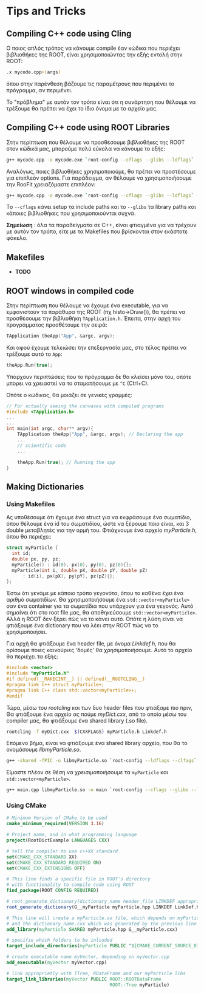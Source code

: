 # Tips and Tricks

## Compiling C++ code using Cling

Ο ποιος απλός τρόπος να κάνουμε compile έαν κώδικα που περιέχει βιβλιοθήκες της ROOT, είναι χρησιμοποιώντας την εξής εντολή στην ROOT:

``` bash
.x mycode.cpp+(args)
```
όπου στην παρένθεση βάζουμε τις παραμέτρους που περιμένει το πρόγραμμα, αν περιμένει.


Το "πρόβλημα" με αυτόν τον τρόπο είναι ότι η συνάρτηση που θέλουμε να τρέξουμε θα πρέπει να έχει το ίδιο όνομα με το αρχείο μας.






## Compiling C++ code using ROOT Libraries

Στην περίπτωση που θέλουμε να προσθέσουμε βιβλιοθήκες της ROOT στον κώδικά μας, μπορούμε πολύ εύκολα να κάνουμε το εξής:

``` bash
g++ mycode.cpp -o mycode.exe `root-config --cflags --glibs --ldflags`
```

Αναλόγως, ποιες βιβλιοθήκες χρησιμοποιούμε, θα πρέπει να προστέσουμε για επιπλεόν options. Για παράδειγμα, αν θέλουμε να χρησιμοποιήσουμε την RooFit χρειαζόμαστε επιπλέον:

``` bash
g++ mycode.cpp -o mycode.exe `root-config --cflags --glibs --ldflags` -lRooFit -lRooFitCore -lMinuit
```

Tο ```--cflags``` κάνει setup τα include paths και το ```--glibs``` τα library paths και κάποιες βιβλιοθήκες που χρησιμοποιούνται συχνά.


**Σημείωση** : όλα τα παραδείγματα σε C++, είναι φτιαγμένα για να τρέχουν με αυτόν τον τρόπο, είτε με τα Makefiles που βρίσκονται στον εκάστοτε φάκελο.


## Makefiles

* **TODO**

## ROOT windows in compiled code

Στην περίπτωση που θέλουμε να έχουμε ένα executable, για να εμφανιστούν τα παράθυρα της ROOT (πχ histo->Draw()), θα πρέπει να προσθέσουμε την βιβλιοθήκη ```TApplication.h```. Έπειτα, στην αρχή του προγράμματος προσθέτουμε την σειρά:

```cpp 
TApplication theApp("App", &argc, argv);
```

Και αφού έχουμε τελειώσει την επεξεργασία μας, στο τέλος πρέπει να τρέξουμε αυτό το ```App```:

```cpp 
theApp.Run(true);
```
Υπάρχουν περιπτώσεις που το πρόγραμμα δε θα κλείσει μόνο του, οπότε μπορει να χρειαστεί να το σταματήσουμε με ```^C``` (Ctrl+C).

Οπότε ο κώδικας, θα μοιάζει σε γενικές γραμμές:

```cpp
// For actually seeing the canvases with compiled programs
#include <TApplication.h>
...
...
int main(int argc, char** argv){
    TApplication theApp("App", &argc, argv); // Declaring the app
    ...
    // scientific code 
    ...

    theApp.Run(true); // Running the app
}

```

## Making Dictionaries
### Using Makefiles
Ας υποθέσουμε ότι έχουμε ένα struct για να εκφράσουμε ένα σωματίδιο, όπου θέλουμε ένα id του σωματιδίου, ώστε να ξέρουμε ποιο είναι, και 3 double μεταβλητές για την ορμή του. Φτιάχνουμε ένα αρχείο *myParticle.h*, όπου θα περιέχει:

```cpp
struct myParticle {
  int id;
  double px, py, pz;
  myParticle() : id(0), px(0), py(0), pz(0){};
  myParticle(int i, double pX, double pY, double pZ)
      : id(i), px(pX), py(pY), pz(pZ){};
};
```

Έστω ότι γενάμε με κάποιο τρόπο γεγονότα, όπου το καθένα έχει ένα αριθμό σωματιδίων. Θα χρησιμοποιήσουμε ένα ```std::vector<myParticle>```  σαν ένα container για τα σωματίδια που υπάρχουν για ένα γεγονός. Αυτό σημαίνει ότι στο root file μας, θα αποθηκεύσουμε ```std::vector<myParticle>```. Αλλά η ROOT δεν ξέρει πώς να το κάνει αυτό.
Οπότε η λύση είναι να φτιάξουμε ένα dictionary που να λέει στην ROOT πώς να το χρησιμοποιήσει. 

Για αρχή θα φτιάξουμε ένα header file, με όνομα *Linkdef.h*, που θα ορίσουμε ποιες καινούριες 'δομές' θα χρησιμοποιήσουμε. Αυτό το αρχείο θα περιέχει τα εξής:

```cpp
#include <vector>
#include "myParticle.h"
#if defined(__MAKECINT__) || defined(__ROOTCLING__)
#pragma link C++ struct myParticle+;
#pragma link C++ class std::vector<myParticle>+;
#endif
```


Τώρα, μέσω του *rootcling* και των δυο header files που φτιάξαμε πιο πριν, Θα φτιάξουμε ένα αρχείο ας πούμε *myDict.cxx*, από το οποίο μέσω του compiler μας, θα φτιάξουμε ένα shared library (.so file). 

``` sh
rootcling -f myDict.cxx  $(CXXFLAGS) myParticle.h Linkdef.h
```

Επόμενο βήμα, είναι να φτιάξουμε ένα shared library αρχείο, που θα το ονομάσουμε *libmyParticle.so*. 
```sh
g++ -shared -fPIC -o libmyParticle.so `root-config --ldflags --clfags` myDict.cxx
```

Είμαστε πλέον σε θέση να χρεισιμοποιήσουμε τα `myParticle` και `std::vector<myParticle>`. 
```sh 
g++ main.cpp libmyParticle.so -o main `root-config --cflags --glibs --ldflags`
```

### Using CMake


```cmake
# Minimum Version of CMake to be used
cmake_minimum_required(VERSION 3.16)

# Project name, and in what programming language
project(RootDictExample LANGUAGES CXX)

# tell the compiler to use c++XX standard
set(CMAKE_CXX_STANDARD XX)
set(CMAKE_CXX_STANDARD_REQUIRED ON)
set(CMAKE_CXX_EXTENSIONS OFF)

# This line finds a specific file in ROOT's directory
# with functionality to compile code using ROOT
find_package(ROOT CONFIG REQUIRED)

# root_generate_dictionary(dictionary_name header_file LINKDEF appropriate_linkdef_header)
root_generate_dictionary(G__myParticle myParticle.hpp LINKDEF LinkDef.h)

# This line will create a myParticle.so file, which depends on myParticle.hpp header file 
# and the dictionary_name.cxx which was generated by the previous line
add_library(myParticle SHARED myParticle.hpp G__myParticle.cxx)

# specifie which folders to be inlcuded
target_include_directories(myParticle PUBLIC "${CMAKE_CURRENT_SOURCE_DIR}")

# create executable name myVector, depending on myVector.cpp
add_executable(myVector myVector.cpp)

# link approprietly with TTree, RDataFrame and our myParticle libs
target_link_libraries(myVector PUBLIC ROOT::ROOTDataFrame
                                      ROOT::Tree myParticle)
```



